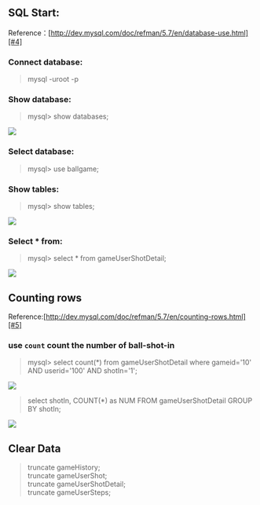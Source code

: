 ## SQL Start:
Reference：[http://dev.mysql.com/doc/refman/5.7/en/database-use.html][#4]

### Connect database:
> mysql -uroot -p

### Show database:
> mysql> show databases;

![][#1]

### Select database:
> mysql> use ballgame;

### Show tables:
> mysql> show tables;

![][#2]

### Select * from:
> mysql> select * from gameUserShotDetail;

![][#3]


## Counting rows
Reference:[http://dev.mysql.com/doc/refman/5.7/en/counting-rows.html][#5]

### use `count` count the number of ball-shot-in 
> mysql> select count(*) from gameUserShotDetail where gameid='10' AND userid='100' AND shotIn='1';

![][#6]
 
> select shotIn, COUNT(*) as NUM FROM gameUserShotDetail GROUP BY shotIn;

![][#7]

## Clear Data
> truncate gameHistory;    
> truncate gameUserShot;    
> truncate gameUserShotDetail;    
> truncate gameUserSteps;    

[#1]:http://odff1d90v.bkt.clouddn.com/16-10-22/99754250.jpg
[#2]:http://odff1d90v.bkt.clouddn.com/16-10-22/1376072.jpg
[#3]:http://odff1d90v.bkt.clouddn.com/16-10-22/51358554.jpg
[#4]:http://dev.mysql.com/doc/refman/5.7/en/database-use.html
[#5]:http://dev.mysql.com/doc/refman/5.7/en/counting-rows.html
[#6]:http://odff1d90v.bkt.clouddn.com/16-10-22/52000948.jpg
[#7]:http://odff1d90v.bkt.clouddn.com/16-10-22/54203523.jpg